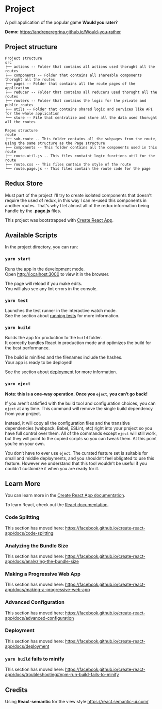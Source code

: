 # Project

A poll application of the popular game **Would you rater?** 

**Demo:** https://andreperegrina.github.io/Would-you-rather

## Project structure

```
Project structure
src
├── actions -- Folder that contains all actions used thorught all the routes
├── components -- Folder that contains all shareable components thorught all the routes 
├── pages -- Folder that contains all the route pages of the application
├── reducer -- Folder that contains all reducers used thorught all the routes
├── routers -- Folder that contains the logic for the private and public routes 
├── utils -- Folder that contains shared logic and services like API for the whole application 
└── store -- File that centralize and store all the data used thorught all the routes

Pages structure
route
├── sub-route -- This folder contains all the subpages from the route, using the same structure as the Page structure
├── components -- This folder contains all the components used in this route
├── route.util.js -- This files containt logic functions util for the route
├── route.css -- This files contain the style of the route
└── route.page.js -- This files contain the route code for the page
```

## Redux Store

Must part of the project I'll try to create isolated components that doesn't require the used of redux, in this way 
I can re-used this components in another routes. That's why I let almost all of the redux information being handle 
by the **.page.js** files. 

This project was bootstrapped with [Create React App](https://github.com/facebook/create-react-app).

## Available Scripts

In the project directory, you can run:

### `yarn start`

Runs the app in the development mode.<br />
Open [http://localhost:3000](http://localhost:3000) to view it in the browser.

The page will reload if you make edits.<br />
You will also see any lint errors in the console.

### `yarn test`

Launches the test runner in the interactive watch mode.<br />
See the section about [running tests](https://facebook.github.io/create-react-app/docs/running-tests) for more information.

### `yarn build`

Builds the app for production to the `build` folder.<br />
It correctly bundles React in production mode and optimizes the build for the best performance.

The build is minified and the filenames include the hashes.<br />
Your app is ready to be deployed!

See the section about [deployment](https://facebook.github.io/create-react-app/docs/deployment) for more information.

### `yarn eject`

**Note: this is a one-way operation. Once you `eject`, you can’t go back!**

If you aren’t satisfied with the build tool and configuration choices, you can `eject` at any time. This command will remove the single build dependency from your project.

Instead, it will copy all the configuration files and the transitive dependencies (webpack, Babel, ESLint, etc) right into your project so you have full control over them. All of the commands except `eject` will still work, but they will point to the copied scripts so you can tweak them. At this point you’re on your own.

You don’t have to ever use `eject`. The curated feature set is suitable for small and middle deployments, and you shouldn’t feel obligated to use this feature. However we understand that this tool wouldn’t be useful if you couldn’t customize it when you are ready for it.

## Learn More

You can learn more in the [Create React App documentation](https://facebook.github.io/create-react-app/docs/getting-started).

To learn React, check out the [React documentation](https://reactjs.org/).

### Code Splitting

This section has moved here: https://facebook.github.io/create-react-app/docs/code-splitting

### Analyzing the Bundle Size

This section has moved here: https://facebook.github.io/create-react-app/docs/analyzing-the-bundle-size

### Making a Progressive Web App

This section has moved here: https://facebook.github.io/create-react-app/docs/making-a-progressive-web-app

### Advanced Configuration

This section has moved here: https://facebook.github.io/create-react-app/docs/advanced-configuration

### Deployment

This section has moved here: https://facebook.github.io/create-react-app/docs/deployment

### `yarn build` fails to minify

This section has moved here: https://facebook.github.io/create-react-app/docs/troubleshooting#npm-run-build-fails-to-minify

## Credits

Using **React-semantic** for the view style https://react.semantic-ui.com/
